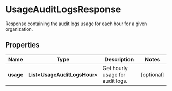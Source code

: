 # UsageAuditLogsResponse

Response containing the audit logs usage for each hour for a given organization.

## Properties

| Name      | Type                                                        | Description                      | Notes      |
| --------- | ----------------------------------------------------------- | -------------------------------- | ---------- |
| **usage** | [**List&lt;UsageAuditLogsHour&gt;**](UsageAuditLogsHour.md) | Get hourly usage for audit logs. | [optional] |
